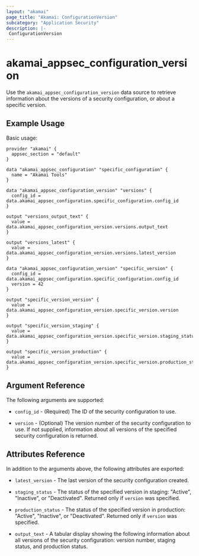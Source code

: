 ```yaml
---
layout: "akamai"
page_title: "Akamai: ConfigurationVersion"
subcategory: "Application Security"
description: |-
 ConfigurationVersion
---
```


# akamai_appsec_configuration_version

Use the `akamai_appsec_configuration_version` data source to retrieve information about the versions of a security configuration, or about a specific version.


## Example Usage

Basic usage:

```hcl
provider "akamai" {
  appsec_section = "default"
}

data "akamai_appsec_configuration" "specific_configuration" {
  name = "Akamai Tools"
}

data "akamai_appsec_configuration_version" "versions" {
  config_id = data.akamai_appsec_configuration.specific_configuration.config_id
}

output "versions_output_text" {
  value = data.akamai_appsec_configuration_version.versions.output_text
}

output "versions_latest" {
  value = data.akamai_appsec_configuration_version.versions.latest_version
}

data "akamai_appsec_configuration_version" "specific_version" {
  config_id = data.akamai_appsec_configuration.specific_configuration.config_id
  version = 42
}

output "specific_version_version" {
  value = data.akamai_appsec_configuration_version.specific_version.version
}

output "specific_version_staging" {
  value = data.akamai_appsec_configuration_version.specific_version.staging_status
}

output "specific_version_production" {
  value = data.akamai_appsec_configuration_version.specific_version.production_status
}
```

## Argument Reference

The following arguments are supported:

* `config_id` - (Required) The ID of the security configuration to use.

* `version` - (Optional) The version number of the security configuration to use. If not supplied, information about all versions of the specified security configuration is returned.

## Attributes Reference

In addition to the arguments above, the following attributes are exported:

* `latest_version` - The last version of the security configuration created.

* `staging_status` - The status of the specified version in staging: "Active", "Inactive", or "Deactivated". Returned only if `version` was specified.

* `production_status` - The status of the specified version in production: "Active", "Inactive", or "Deactivated". Returned only if `version` was specified.

* `output_text` - A tabular display showing the following information about all versions of the security configuration: version number, staging status, and production status.

